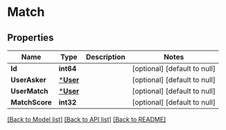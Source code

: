 # Match

## Properties
Name | Type | Description | Notes
------------ | ------------- | ------------- | -------------
**Id** | **int64** |  | [optional] [default to null]
**UserAsker** | [***User**](User.md) |  | [optional] [default to null]
**UserMatch** | [***User**](User.md) |  | [optional] [default to null]
**MatchScore** | **int32** |  | [optional] [default to null]

[[Back to Model list]](../README.md#documentation-for-models) [[Back to API list]](../README.md#documentation-for-api-endpoints) [[Back to README]](../README.md)


